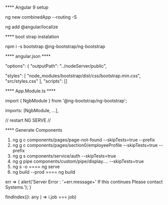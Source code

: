 **** Angular 9 setup

ng new combinedApp --routing -S

ng add @angular/localize

**** boot strap instalation

npm i -s bootstrap @ng-bootstrap/ng-bootstrap

**** angular.json ****

"options": { "outputPath": "../nodeServer/public",

"styles": [ 
    "node_modules/bootstrap/dist/css/bootstrap.min.css",
    "src/styles.css" ],
"scripts": []

**** App.Module.ts ****

import { NgbModule } from '@ng-bootstrap/ng-bootstrap';

imports: [NgbModule, ...],

// restart NG SERVE //

**** Generate Components

1. ng g c components/pages/page-not-found --skipTests=true --prefix 
1. ng g c components/pages/section0/employeeProfile --skipTests=true --prefix 
2. ng g s components/service/auth --skipTests=true 
3. ng g pipe components/custom/pipe/display.... --skipTests=true 
3. ng s -o ==== ng serve 
4. ng build --prod ==== ng build

err =>  {
  alert('Server Error : '+err.message+' If this continues Please contact Systems.');
}

findIndex((i: any ) => i.job === job)